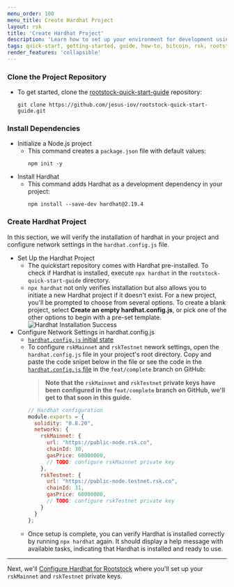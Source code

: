 ```yaml
---
menu_order: 100
menu_title: Create Hardhat Project
layout: rsk
title: 'Create Hardhat Project'
description: 'Learn how to set up your environment for development using Hardhat'
tags: quick-start, getting-started, guide, how-to, bitcoin, rsk, rootstock, blockchain
render_features: 'collapsible'
---
```



### Clone the Project Repository

- To get started, clone the [rootstock-quick-start-guide](https://github.com/jesus-iov/rootstock-quick-start-guide.git) repository:
    ```shell
    git clone https://github.com/jesus-iov/rootstock-quick-start-guide.git
    ```

### Install Dependencies

[](#top "collapsible")
- Initialize a Node.js project
    - This command creates a `package.json` file with default values:
      ```shell
      npm init -y
      ```
- Install Hardhat
    - This command adds Hardhat as a development dependency in your project:
      ```shell
      npm install --save-dev hardhat@2.19.4
      ```

### Create Hardhat Project

In this section, we will verify the installation of hardhat in your project and configure network settings in the `hardhat.config.js` file.

[](#top "collapsible")
- Set Up the Hardhat Project
  - The quickstart repository comes with Hardhat pre-installed. To check if Hardhat is installed, execute `npx hardhat` in the `rootstock-quick-start-guide` directory.
  - `npx hardhat` not only verifies installation but also allows you to initiate a new Hardhat project if it doesn't exist. For a new project, you'll be prompted to choose from several options. To create a blank project, select **Create an empty hardhat.config.js**, or pick one of the other options to begin with a pre-set template.
    ![Hardhat Installation Success](/assets/img/guides/quickstart/hardhat/install-success.png)
- Configure Network Settings in hardhat.config.js
  - [`hardhat.config.js` initial state](https://raw.githubusercontent.com/jesus-iov/rootstock-quick-start-guide/master/hardhat.config.js)
  - To configure `rskMainnet` and `rskTestnet` nework settings, open the `hardhat.config.js` file in your project's root directory. Copy and paste the code snipet below in the file or see the code in the [`hardhat.config.js` file](https://github.com/jesus-iov/rootstock-quick-start-guide/blob/feat/complete/hardhat.config.js) in the `feat/complete` branch on GitHub:
      > **Note that the `rskMainnet` and `rskTestnet` private keys have been configured in the `feat/complete` branch on GitHub, we'll get to that soon in this guide.**
      ```js
      // Hardhat configuration
      module.exports = {
        solidity: "0.8.20",
        networks: {
          rskMainnet: {
            url: "https://public-node.rsk.co",
            chainId: 30,
            gasPrice: 60000000,
            // TODO: configure rskMainnet private key
          },
          rskTestnet: {
            url: "https://public-node.testnet.rsk.co",
            chainId: 31,
            gasPrice: 60000000,
            // TODO: configure rskTestnet private key
          }
        }
      };
      ```
  - Once setup is complete, you can verify Hardhat is installed correctly by running `npx hardhat` again. It should display a help message with available tasks, indicating that Hardhat is installed and ready to use.

---
Next, we'll [Configure Hardhat for Rootstock](/guides/quickstart/hardhat/configure-hardhat/) where you'll set up your `rskMainnet` and `rskTestnet` private keys.

